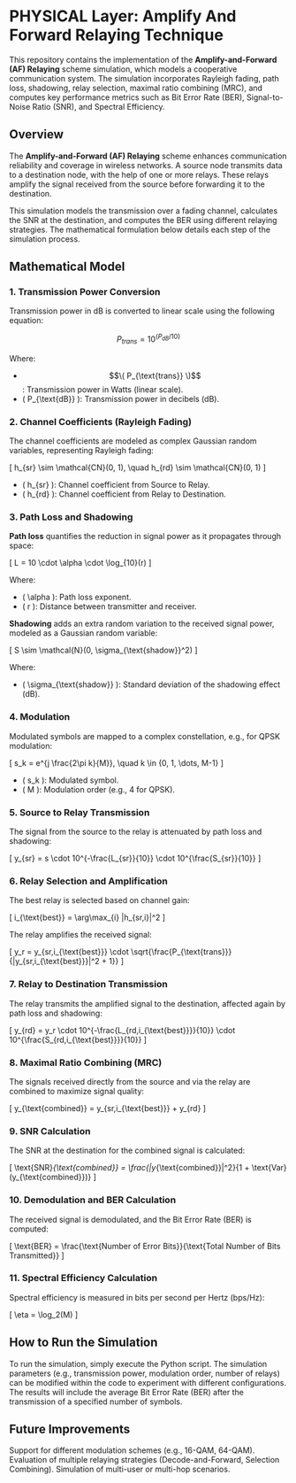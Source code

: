 # PHYSICAL Layer: Amplify And Forward Relaying Technique

This repository contains the implementation of the **Amplify-and-Forward (AF) Relaying** scheme simulation, which models a cooperative communication system. The simulation incorporates Rayleigh fading, path loss, shadowing, relay selection, maximal ratio combining (MRC), and computes key performance metrics such as Bit Error Rate (BER), Signal-to-Noise Ratio (SNR), and Spectral Efficiency.

## Overview

The **Amplify-and-Forward (AF) Relaying** scheme enhances communication reliability and coverage in wireless networks. A source node transmits data to a destination node, with the help of one or more relays. These relays amplify the signal received from the source before forwarding it to the destination. 

This simulation models the transmission over a fading channel, calculates the SNR at the destination, and computes the BER using different relaying strategies. The mathematical formulation below details each step of the simulation process.

## Mathematical Model

### 1. Transmission Power Conversion

Transmission power in dB is converted to linear scale using the following equation:

$$P_{trans} = 10^{(P_{dB} / 10)}$$

Where:
- $$\( P_{\text{trans}} \)$$: Transmission power in Watts (linear scale).
- \( P_{\text{dB}} \): Transmission power in decibels (dB).

### 2. Channel Coefficients (Rayleigh Fading)

The channel coefficients are modeled as complex Gaussian random variables, representing Rayleigh fading:

\[
h_{sr} \sim \mathcal{CN}(0, 1), \quad h_{rd} \sim \mathcal{CN}(0, 1)
\]

- \( h_{sr} \): Channel coefficient from Source to Relay.
- \( h_{rd} \): Channel coefficient from Relay to Destination.

### 3. Path Loss and Shadowing

**Path loss** quantifies the reduction in signal power as it propagates through space:

\[
L = 10 \cdot \alpha \cdot \log_{10}(r)
\]

Where:
- \( \alpha \): Path loss exponent.
- \( r \): Distance between transmitter and receiver.

**Shadowing** adds an extra random variation to the received signal power, modeled as a Gaussian random variable:

\[
S \sim \mathcal{N}(0, \sigma_{\text{shadow}}^2)
\]

Where:
- \( \sigma_{\text{shadow}} \): Standard deviation of the shadowing effect (dB).

### 4. Modulation

Modulated symbols are mapped to a complex constellation, e.g., for QPSK modulation:

\[
s_k = e^{j \frac{2\pi k}{M}}, \quad k \in \{0, 1, \dots, M-1\}
\]

- \( s_k \): Modulated symbol.
- \( M \): Modulation order (e.g., 4 for QPSK).

### 5. Source to Relay Transmission

The signal from the source to the relay is attenuated by path loss and shadowing:

\[
y_{sr} = s \cdot 10^{-\frac{L_{sr}}{10}} \cdot 10^{\frac{S_{sr}}{10}}
\]

### 6. Relay Selection and Amplification

The best relay is selected based on channel gain:

\[
i_{\text{best}} = \arg\max_{i} |h_{sr,i}|^2
\]

The relay amplifies the received signal:

\[
y_r = y_{sr,i_{\text{best}}} \cdot \sqrt{\frac{P_{\text{trans}}}{|y_{sr,i_{\text{best}}}|^2 + 1}}
\]

### 7. Relay to Destination Transmission

The relay transmits the amplified signal to the destination, affected again by path loss and shadowing:

\[
y_{rd} = y_r \cdot 10^{-\frac{L_{rd,i_{\text{best}}}}{10}} \cdot 10^{\frac{S_{rd,i_{\text{best}}}}{10}}
\]

### 8. Maximal Ratio Combining (MRC)

The signals received directly from the source and via the relay are combined to maximize signal quality:

\[
y_{\text{combined}} = y_{sr,i_{\text{best}}} + y_{rd}
\]

### 9. SNR Calculation

The SNR at the destination for the combined signal is calculated:

\[
\text{SNR}_{\text{combined}} = \frac{|y_{\text{combined}}|^2}{1 + \text{Var}(y_{\text{combined}})}
\]

### 10. Demodulation and BER Calculation

The received signal is demodulated, and the Bit Error Rate (BER) is computed:

\[
\text{BER} = \frac{\text{Number of Error Bits}}{\text{Total Number of Bits Transmitted}}
\]

### 11. Spectral Efficiency Calculation

Spectral efficiency is measured in bits per second per Hertz (bps/Hz):

\[
\eta = \log_2(M)
\]

## How to Run the Simulation
To run the simulation, simply execute the Python script. The simulation parameters (e.g., transmission power, modulation order, number of relays) can be modified within the code to experiment with different configurations. The results will include the average Bit Error Rate (BER) after the transmission of a specified number of symbols.

## Future Improvements
Support for different modulation schemes (e.g., 16-QAM, 64-QAM).
Evaluation of multiple relaying strategies (Decode-and-Forward, Selection Combining).
Simulation of multi-user or multi-hop scenarios.
